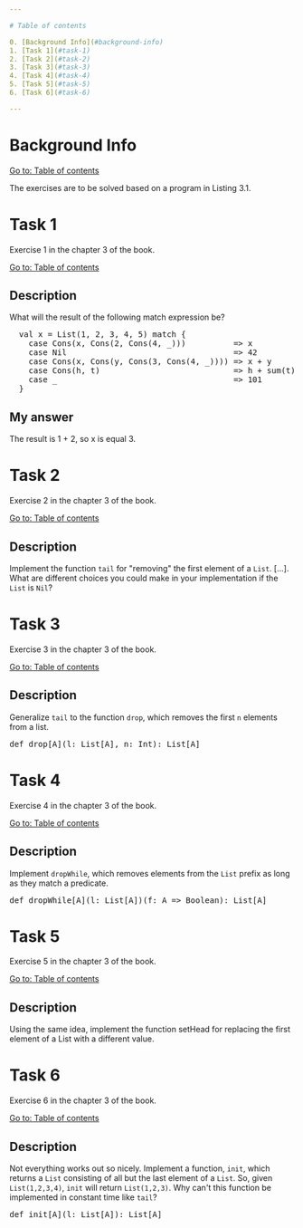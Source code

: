 ```yaml
---

# Table of contents

0. [Background Info](#background-info)
1. [Task 1](#task-1)
2. [Task 2](#task-2)
3. [Task 3](#task-3)
4. [Task 4](#task-4)
5. [Task 5](#task-5)
6. [Task 6](#task-6)

---
```


# Background Info

[Go to: Table of contents](#table-of-contents)

The exercises are to be solved based on a program in Listing 3.1.

# Task 1

Exercise 1 in the chapter 3 of the book.

[Go to: Table of contents](#table-of-contents)

## Description

What will the result of the following match expression be?

<pre>
  val x = List(1, 2, 3, 4, 5) match {
    case Cons(x, Cons(2, Cons(4, _)))          => x
    case Nil                                   => 42
    case Cons(x, Cons(y, Cons(3, Cons(4, _)))) => x + y
    case Cons(h, t)                            => h + sum(t)
    case _                                     => 101
  }
</pre>

## My answer

The result is 1 + 2, so x is equal 3.

# Task 2

Exercise 2 in the chapter 3 of the book.

[Go to: Table of contents](#table-of-contents)

## Description

Implement the function `tail` for "removing" the first element of a `List`. [...]. What are different choices you could make in your implementation if the `List` is `Nil`?

# Task 3

Exercise 3 in the chapter 3 of the book.

[Go to: Table of contents](#table-of-contents)

## Description

Generalize `tail` to the function `drop`, which removes the first `n` elements from a list.

<pre>
def drop[A](l: List[A], n: Int): List[A]
</pre>

# Task 4

Exercise 4 in the chapter 3 of the book.

[Go to: Table of contents](#table-of-contents)

## Description

Implement `dropWhile`, which removes elements from the `List` prefix as long as they match a predicate.

<pre>
def dropWhile[A](l: List[A])(f: A => Boolean): List[A]
</pre>

# Task 5

Exercise 5 in the chapter 3 of the book.

[Go to: Table of contents](#table-of-contents)

## Description

Using the same idea, implement the function setHead for replacing the first element of a List with a different value.

# Task 6

Exercise 6 in the chapter 3 of the book.

[Go to: Table of contents](#table-of-contents)

## Description

Not everything works out so nicely. Implement a function, `init`, which returns a `List` consisting of all but the last element of a `List`. So, given `List(1,2,3,4)`, `init` will return `List(1,2,3)`. Why can't this function be implemented in constant time like `tail`?

<pre>
def init[A](l: List[A]): List[A]
</pre>
